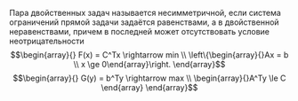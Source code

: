 Пара двойственных задач называется несимметричной, если система ограничений прямой задачи задаётся равенствами, а в двойственной неравенствами, причем в последней может отсутствовать условие неотрицательности
$$\begin{array}{} F(x) = C^Tx \rightarrow min \\
\left\{\begin{array}{}Ax = b \\
x \ge 0\end{array}\right.
\end{array}$$
$$\begin{array}{} G(y) = b^Ty \rightarrow max \\
\begin{array}{}A^Ty \le C \end{array}
\end{array}$$
